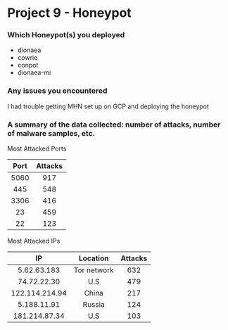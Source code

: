 # Project 9 - Honeypot

### Which Honeypot(s) you deployed
- dionaea
- cowrie
- conpot
- dionaea-mi

### Any issues you encountered
I had trouble getting MHN set up on GCP and deploying the honeypot

### A summary of the data collected: number of attacks, number of malware samples, etc.

Most Attacked Ports

| Port | Attacks |
|:----:|:-------:|
| 5060 | 917 |
| 445 | 548 |
| 3306 | 416 |
| 23 | 459 |
| 22 | 123 |

Most Attacked IPs

| IP | Location | Attacks |
|:--:|:--------:|:-------:|
| 5.62.63.183 | Tor network | 632 |
| 74.72.22.30 | U.S | 479 |
| 122.114.214.94 | China | 217 |
| 5.188.11.91 | Russia | 124 |
| 181.214.87.34 | U.S | 103 |